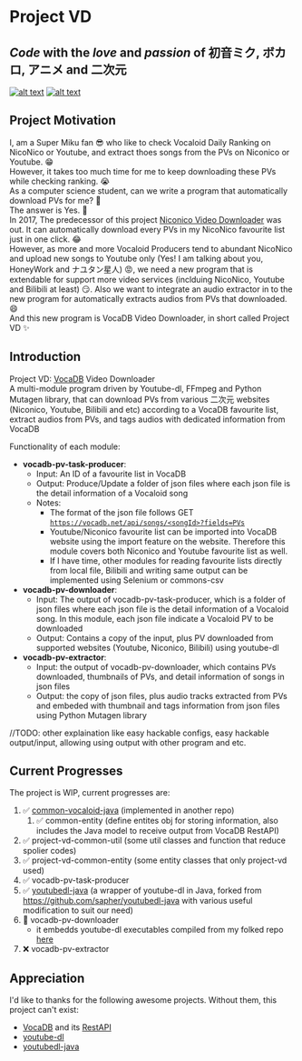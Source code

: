 # Project VD

## *Code* with the _love_ and _passion_ of **初音ミク**, **ボカロ**, **アニメ** and **二次元**

[![alt text](https://upload.wikimedia.org/wikipedia/de/c/ce/NicoNicoDouga-Logo-Vector.svg)](https://www.nicovideo.jp/  "ニコニコ動画")
[![alt text](https://i.loli.net/2020/08/13/LcM7GFqzHb2WuoS.png)](https://ec.crypton.co.jp/pages/prod/vocaloid/mikuv4x "初音ミクv4x")

## Project Motivation

I, am a Super Miku fan 😎 who like to check Vocaloid Daily Ranking on NicoNico or Youtube, and extract thoes songs from the PVs on Niconico or Youtube. 😁  
However, it takes too much time for me to keep downloading these PVs while checking ranking. 😭  
As a computer science student, can we write a program that automatically download PVs for me? 🤔  
The answer is Yes. 🤩  
In 2017, The predecessor of this project [Niconico Video Downloader](https://github.com/CXwudi/Niconico-Video-Downloader) was out. It can automatically download every PVs in my NicoNico favourite list just in one click. 😂  
However, as more and more Vocaloid Producers tend to abundant NicoNico and upload new songs to Youtube only (Yes! I am talking about you, HoneyWork and ナユタン星人) 😡, we need a new program that is extendable for support more video services (inclduing NicoNico, Youtube and Bilibili at least) 😏. Also we want to integrate an audio extractor in to the new program for automatically extracts audios from PVs that downloaded. 😄  
And this new program is VocaDB Video Downloader, in short called Project VD ✨

## Introduction

Project VD: [VocaDB](https://vocadb.net/) Video Downloader  
A multi-module program driven by Youtube-dl, FFmpeg and Python Mutagen library,
that can download PVs from various 二次元 websites (Niconico, Youtube, Bilibili and etc) according to a VocaDB favourite list, extract audios from PVs, and tags audios with dedicated information from VocaDB  

Functionality of each module:

* **vocadb-pv-task-producer**:
  * Input: An ID of a favourite list in VocaDB
  * Output: Produce/Update a folder of json files where each json file is the detail information of a Vocaloid song
  * Notes:
    * The format of the json file follows GET [`https://vocadb.net/api/songs/<songId>?fields=PVs`](https://vocadb.net/swagger/ui/index#!/SongApi/SongApi_GetById "VocaDB Api Doc Page")
    * Youtube/Niconico favourite list can be imported into VocaDB website using the import feature on the website. Therefore this module covers both Niconico and Youtube favourite list as well.
    * If I have time, other modules for reading favourite lists directly from local file, Bilibili and writing same output can be implemented using Selenium or commons-csv
* **vocadb-pv-downloader**:
  * Input: The output of vocadb-pv-task-producer, which is a folder of json files where each json file is the detail information of a Vocaloid song. In this module, each json file indicate a Vocaloid PV to be downloaded
  * Output: Contains a copy of the input, plus PV downloaded from supported websites (Youtube, Niconico, Bilibili) using youtube-dl
* **vocadb-pv-extractor**:
  * Input: the output of vocadb-pv-downloader, which contains PVs downloaded, thumbnails of PVs, and detail information of songs in json files
  * Output: the copy of json files, plus audio tracks extracted from PVs and embeded with thumbnail and tags information from json files using Python Mutagen library

//TODO: other explaination like easy hackable configs, easy hackable output/input, allowing using output with other program and etc.

## Current Progresses

The project is WIP, current progresses are:

1. ✅ [common-vocaloid-java](https://github.com/CXwudi/common-vocaloid-java) (implemented in another repo)
   1. ✅ common-entity (define entites obj for storing information, also includes the Java model to receive output from VocaDB RestAPI)
2. ✅ project-vd-common-util (some util classes and function that reduce spolier codes)
3. ✅ project-vd-common-entity (some entity classes that only project-vd used)
4. ✅ vocadb-pv-task-producer
5. ✅ [youtubedl-java](https://github.com/CXwudi/youtubedl-java) (a wrapper of youtube-dl in Java, forked from <https://github.com/sapher/youtubedl-java> with various useful modification to suit our need)
6. 🔄 vocadb-pv-downloader
   * it embedds youtube-dl executables compiled from my folked repo [here](https://github.com/CXwudi/youtube-dl-niconico-enhanced)  
7. ❌ vocadb-pv-extractor

## Appreciation

I'd like to thanks for the following awesome projects.
Without them, this project can't exist:

* [VocaDB](https://github.com/VocaDB/vocadb) and its [RestAPI](https://vocadb.net/swagger/ui/index#/)
* [youtube-dl](https://github.com/ytdl-org/youtube-dl)
* [youtubedl-java](https://github.com/sapher/youtubedl-java)
